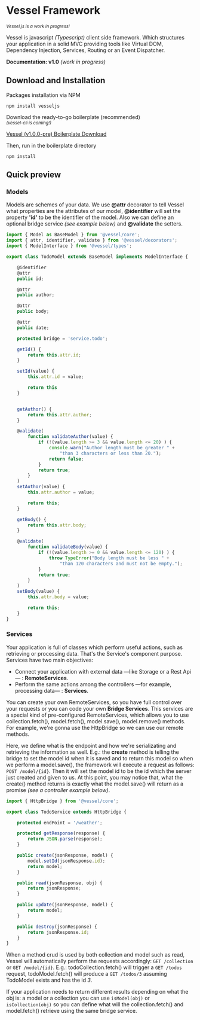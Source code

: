 # Vessel Framework

<sub>_Vessel.js is a work in progress!_</sub>

Vessel is javascript _(Typescript)_ client side framework. Which structures your application in a solid MVC providing tools like Virtual DOM, Dependency Injection, Services, Routing or an Event Dispatcher.


**Documentation: v1.0** _(work in progress)_

## Download and Installation

Packages installation via NPM

`npm install vesseljs`


Download the ready-to-go boilerplate (recommended)<br><sub>_(vessel-cli is coming!)_</sub> 

[Vessel (v1.0.0-pre) Boilerplate Download](#)

Then, run in the boilerplate directory

`npm install`


## Quick preview

### Models

Models are schemes of your data. We use **@attr** decorator to tell Vessel what properties are the attributes of our model, **@identifier** will set the property __'id'__ to be the identifier of the model. Also we can define an optional bridge service _(see example below)_ and **@validate** the setters.

```javascript
import { Model as BaseModel } from '@vessel/core';
import { attr, identifier, validate } from '@vessel/decorators';
import { ModelInterface } from '@vessel/types';

export class TodoModel extends BaseModel implements ModelInterface {

    @identifier
    @attr
    public id;

    @attr
    public author;

    @attr
    public body;

    @attr
    public date;

    protected bridge = 'service.todo';

    getId() {
        return this.attr.id;
    }

    setId(value) {
        this.attr.id = value;

        return this
    }


    getAuthor() {
        return this.attr.author;
    }

    @validate(
        function validateAuthor(value) {
            if (!(value.length >= 3 && value.length <= 20) ) {
                console.warn("Author length must be greater " +
                    "than 3 characters or less than 20.");
                return false;
            }
            return true;
        }
    )
    setAuthor(value) {
        this.attr.author = value;

        return this;
    }

    getBody() {
        return this.attr.body;
    }

    @validate(
        function validateBody(value) {
            if (!(value.length >= 0 && value.length <= 120) ) {
                throw TypeError("Body length must be less " +
                    "than 120 characters and must not be empty.");
            }
            return true;
        }
    )
    setBody(value) {
        this.attr.body = value;

        return this;
    }
}
```

### Services

Your application is full of classes which perform useful actions, such as retrieving or processing data. That's the Service's component purpose. Services have two main objectives:
- Connect your application with external data —like Storage or a Rest Api— : **RemoteServices**.
- Perform the same actions among the controllers —for example, processing data— : **Services**.

You can create your own RemoteServices, so you have full control over your requests or you can code your own **Bridge Services**. This services are a special kind of pre-configured RemoteServices, which allows you to use collection.fetch(), model.fetch(), model.save(), model.remove() methods. For example, we're gonna use the HttpBridge so we can use our remote methods.

Here, we define what is the endpoint and how we're serializating and retrieving the information as well. E.g.: the **create** method is telling the bridge to set the model id when it is saved and to return this model so when we perform a model.save(), the framework will execute a request as follows: ```POST /model/{id}```. Then it will set the model id to be the id which the server just created and given to us. At this point, you may notice that, what the create() method returns is exactly what the model.save() will return as a promise _(see a controller example below)_. 

```javascript
import { HttpBridge } from '@vessel/core';

export class TodoService extends HttpBridge {

    protected endPoint = '/weather';

    protected getResponse(response) {
        return JSON.parse(response);
    }

    public create(jsonResponse, model) {
        model.setId(jsonResponse.id);
        return model;
    }

    public read(jsonResponse, obj) {
        return jsonResponse;
    }

    public update(jsonResponse, model) {
        return model;
    }

    public destroy(jsonResponse) {
        return jsonResponse.id;
    }
}
```

When a method crud is used by both collection and model such as read, Vessel will automatically perform the requests accordingly: ```GET /collection``` or ```GET /model/{id}```. E.g.: todoCollection.fetch() will trigger a ```GET /todos``` request, todoModel.fetch() will produce a ```GET /todos/3``` assuming TodoModel exists and has the id _3_.

If your application needs to return different results depending on what the obj is: a model or a collection you can use ```isModel(obj)``` or ```isCollection(obj)``` so you can define what will the collection.fetch() and model.fetch() retrieve using the same bridge service.

